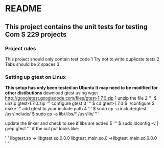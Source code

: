 # README
## This project contains the unit tests for testing Com S 229 projects

### Project rules
This project should only contain test code 1
Try not to write duplicate tests 2
Tabs should be 2 spaces 3

### Setting up gtest on Linux
**This setup has only been tested on Ubuntu**
**It may need to be modified for other distibutions**
download gtest using wget http://googletest.googlecode.com/files/gtest-1.7.0.zip 1
unzip the file 2
'''
	$ unzip gtest-1.7.0.zip
'''
configure gtest 3
'''
	$ cd gtest-1.7.0
	$ ./configure
	$ make
'''
add gtest to your include path 4
'''
	$ sudo cp -a include/gtest /usr/include/
	$ sudo cp -a lib/.libs/*	/usr/lib/
'''

update the linker and check to see if libs are added 5
'''
	$ sudo ldconfig -v | grep gtest
'''
if the out put looks like:

'''
libgtest.so -> libgtest.so.0.0.0
libgtest_main.so.0 ->libgtest_main.so.0.0.0
'''
